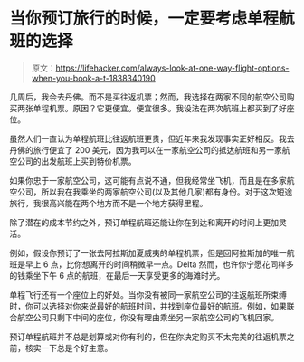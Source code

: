 # 当你预订旅行的时候，一定要考虑单程航班的选择

> 原文：<https://lifehacker.com/always-look-at-one-way-flight-options-when-you-book-a-t-1838340190>

几周后，我会去丹佛。而不是买往返机票；然而，我选择在两家不同的航空公司购买两张单程机票。原因？它更便宜。便宜很多。我设法在两次航班上都买到了好座位。



虽然人们一直认为单程航班比往返航班更贵，但近年来我发现事实正好相反。我去丹佛的旅行便宜了 200 美元，因为我可以在一家航空公司的抵达航班和另一家航空公司的出发航班上买到特价机票。

如果你忠于一家航空公司，这可能有点说不通，但我经常坐飞机，而且是在多家航空公司，所以我在我乘坐的两家航空公司(以及其他几家)都有身份。对于这次短途旅行，我很高兴能在两个地方而不是一个地方获得里程。

除了潜在的成本节约之外，预订单程航班还能让你在到达和离开的时间上更加灵活。

例如，假设你预订了一张去阿拉斯加夏威夷的单程机票，但是回阿拉斯加的唯一航班是早上 6 点，比你想离开的时间稍微早一点。Delta 然而，也许你宁愿花同样多的钱乘坐下午 6 点的航班，在最后一天享受更多的海滩时光。

单程飞行还有一个座位上的好处。当你没有被同一家航空公司的往返航班所束缚时，你可以选择对你来说最好的航班时间，并找到座位最好的航班。例如，如果联合航空公司只剩下中间的座位，你没有理由乘坐另一家航空公司的飞机回家。

预订单程航班并不总是划算或对你有利的，但在你决定购买不太完美的往返机票之前，核实一下总是个好主意。